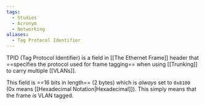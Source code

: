 ```yaml
---
tags:
  - Studies
  - Acronym
  - Networking
aliases:
  - Tag Protocol Identifier
---
```

TPID (Tag Protocol Identifier) is a field in [[The Ethernet Frame]] header that ==specifies the protocol used for frame tagging== when using [[Trunking]] to carry multiple [[VLANs]].

This field is ==16 bits in length== (2 bytes) which is *always* set to `0x8100` (0x means [[Hexadecimal Notation|Hexadecimal]]). This simply means that the frame *is* VLAN tagged.